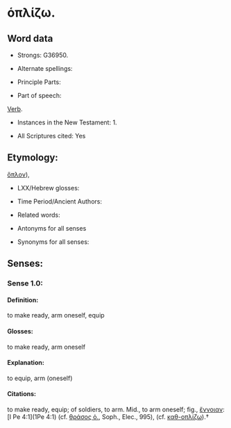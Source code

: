 # ὁπλίζω. 

<!-- Status: S2=NeedsReview -->
<!-- Lexica used for edits: BDAG, FFM, LN, A-S -->

## Word data

* Strongs: G36950.

* Alternate spellings:



* Principle Parts: 


* Part of speech: 

[Verb](http://ugg.readthedocs.io/en/latest/verb.html).

* Instances in the New Testament: 1.

* All Scriptures cited: Yes

## Etymology: 

[ὅπλον]()),

* LXX/Hebrew glosses: 


* Time Period/Ancient Authors: 


* Related words: 

* Antonyms for all senses

* Synonyms for all senses: 


## Senses:


### Sense  1.0: 

#### Definition: 

to make ready, arm oneself, equip

#### Glosses: 

to make ready, arm oneself

#### Explanation: 

to equip, arm (oneself) 

#### Citations: 

to make ready, equip; of soldiers, to arm. Mid., to arm oneself; fig., [ἔννοιαν](): [I Pe 4:1](1Pe 4:1) (cf. [θράσος ὁ.](), Soph., Elec., 995), (cf. [καθ-οπλίζω]()).†
